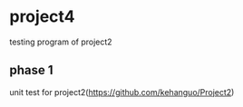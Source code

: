# project4
testing program of project2
## phase 1 
unit test for project2(https://github.com/kehanguo/Project2)

